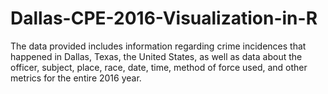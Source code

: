 # Dallas-CPE-2016-Visualization-in-R
The data provided includes information regarding crime incidences that happened in Dallas, Texas, the United States, as well as data about the officer, subject, place, race, date, time, method of force used, and other metrics for the entire 2016 year.
